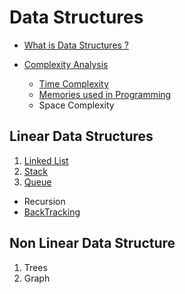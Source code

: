 # Data Structures
* [What is Data Structures ?](https://github.com/varshney-prince/DSACodes/wiki/Data-Structures)

* [Complexity Analysis](https://github.com/varshney-prince/DSACodes/wiki/Complexities-in-Codes)
   * [Time Complexity](https://github.com/varshney-prince/DSACodes/wiki/Time-Complexity)
   * [Memories used in Programming](https://github.com/varshney-prince/DSACodes/wiki/Memories-used-in-Programming)
   * Space Complexity
## Linear Data Structures 
1. [Linked List](https://github.com/varshney-prince/DSACodes/wiki/Linked-List)
2. [Stack](https://github.com/varshney-prince/DSACodes/wiki/Stack)
3. [Queue](https://github.com/varshney-prince/DSACodes/wiki/Queue)

* Recursion
* [BackTracking](https://github.com/varshney-prince/DSACodes/wiki/Backtracking)

## Non Linear Data Structure
1. Trees
2. Graph
